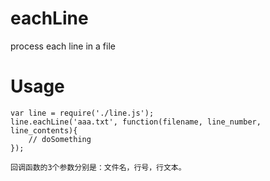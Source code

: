eachLine
========

process each line in a file

Usage
===

    var line = require('./line.js');
    line.eachLine('aaa.txt', function(filename, line_number, line_contents){
        // doSomething
    });
    
    回调函数的3个参数分别是：文件名，行号，行文本。
